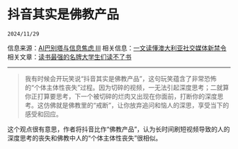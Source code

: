 # 抖音其实是佛教产品

``2024/11/29``

信息来源：[AI巴别塔与信息焦虑 III](https://onojyun.com/2024/11/28/ai巴别塔与信息焦虑-iii/)
相关信息：[一文读懂澳大利亚社交媒体新禁令](https://www.sbs.com.au/language/chinese/zh-hans/podcast-episode/what-to-know-about-australias-new-social-media-ban/gbbo1zakd)
相关文章：[读书最强的名牌大学生们读不了书](今日趣闻/读书最强的名牌大学生们读不了书.md)

- - -

> 我有时候会开玩笑说“抖音其实是佛教产品”，这句玩笑蕴含了非常恐怖的“个体主体性丧失”过程。因为切碎的视频，一无法引起深度思考；二就算你正打算要思考，下一个被切碎的烂肉又出现在你面前，打断你的深度思考。这仿佛就是佛教里的“戒断”，让你放弃追问和恼人的深思，享受当下的感受和回应。 

这个观点很有意思，作者将抖音比作“佛教产品”，认为长时间刷短视频导致的人的深度思考的丧失和佛教中人的“个体主体性丧失”很相似。

